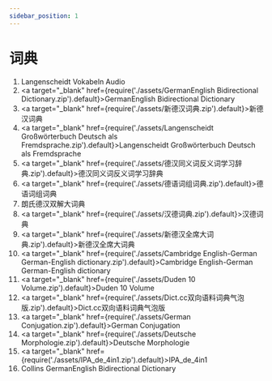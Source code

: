 ```yaml
---
sidebar_position: 1
---
```


# 词典

1. Langenscheidt Vokabeln Audio
2. <a target="\_blank" href={require('./assets/GermanEnglish Bidirectional Dictionary.zip').default}>GermanEnglish Bidirectional Dictionary</a>
3. <a target="\_blank" href={require('./assets/新德汉词典.zip').default}>新德汉词典</a>
4. <a target="\_blank" href={require('./assets/Langenscheidt Großwörterbuch Deutsch als Fremdsprache.zip').default}>Langenscheidt Großwörterbuch Deutsch als Fremdsprache</a>
5. <a target="\_blank" href={require('./assets/德汉同义词反义词学习辞典.zip').default}>德汉同义词反义词学习辞典</a>
6. <a target="\_blank" href={require('./assets/德语词组词典.zip').default}>德语词组词典</a>
7. 朗氏德汉双解大词典
8. <a target="\_blank" href={require('./assets/汉德词典.zip').default}>汉德词典</a>
9. <a target="\_blank" href={require('./assets/新德汉全席大词典.zip').default}>新德汉全席大词典</a>
10. <a target="\_blank" href={require('./assets/Cambridge English-German German-English dictionary.zip').default}>Cambridge English-German German-English dictionary</a>
11. <a target="\_blank" href={require('./assets/Duden 10 Volume.zip').default}>Duden 10 Volume</a>
12. <a target="\_blank" href={require('./assets/Dict.cc双向语料词典气泡版.zip').default}>Dict.cc双向语料词典气泡版</a>
13. <a target="\_blank" href={require('./assets/German Conjugation.zip').default}>German Conjugation</a>
14. <a target="\_blank" href={require('./assets/Deutsche Morphologie.zip').default}>Deutsche Morphologie</a>
15. <a target="\_blank" href={require('./assets/IPA_de_4in1.zip').default}>IPA_de_4in1</a>
16. Collins GermanEnglish Bidirectional Dictionary

